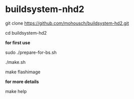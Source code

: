 # buildsystem-nhd2

git clone https://github.com/mohousch/buildsystem-hd2.git

cd buildsystem-hd2

**for first use**

sudo ./prepare-for-bs.sh

./make.sh

make flashimage

**for more details**

make help
